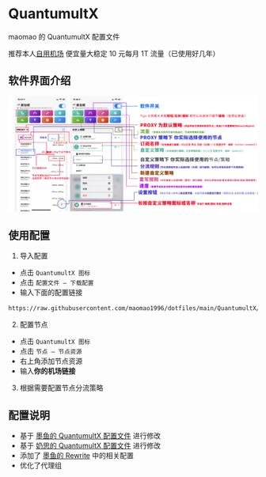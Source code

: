 # QuantumultX

maomao 的 QuantumultX 配置文件

推荐本人[自用机场](https://xn--clouds-o43k.com/#/register?code=07YceqZM) 便宜量大稳定 10 元每月 1T 流量（已使用好几年）

## 软件界面介绍

![软件界面介绍](./introduce.webp)

## 使用配置

1. 导入配置

- 点击 `QuantumultX 图标`
- 点击 `配置文件 — 下载配置`
- 输入下面的配置链接

```sh
https://raw.githubusercontent.com/maomao1996/dotfiles/main/QuantumultX/QuantumultX.conf
```

2. 配置节点

- 点击 `QuantumultX 图标`
- 点击 `节点 — 节点资源`
- 右上角添加节点资源
- 输入**你的机场链接**

3. 根据需要配置节点分流策略

## 配置说明

- 基于 [墨鱼的 QuantumultX 配置文件](https://gist.githubusercontent.com/ddgksf2013/cf38fcf85651f6b467df590da03dfcf8/raw/QuantumultX.conf) 进行修改
- 基于 [奶思的 QuantumultX 配置文件](https://gist.githubusercontent.com/ddgksf2013/cf38fcf85651f6b467df590da03dfcf8/raw/QuantumultX.conf) 进行修改
- 添加了 [墨鱼的 Rewrite](https://github.com/ddgksf2013/Rewrite) 中的相关配置
- 优化了代理组
